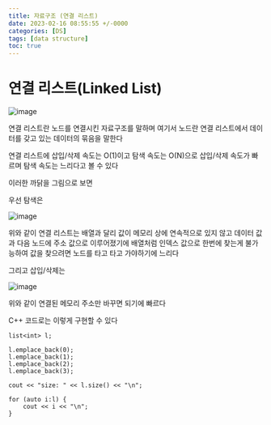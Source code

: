 ```yaml
---
title: 자료구조 (연결 리스트)
date: 2023-02-16 08:55:55 +/-0000
categories: [DS]
tags: [data structure]
toc: true
---
```


# 연결 리스트(Linked List)

![image](https://user-images.githubusercontent.com/102157871/216065806-1daf50f3-e584-4e20-b5be-aea462d3d8eb.png)


연결 리스트란 노드를 연결시킨 자료구조를 말하며 여기서 노드란
연결 리스트에서 데이터를 갖고 있는 데이터의 묶음을 말한다

연결 리스트에 삽입/삭제 속도는 O(1)이고 탐색 속도는 O(N)으로 삽입/삭제 속도가 빠르며 탐색 속도는 느리다고 볼 수 있다

이러한 까닭을 그림으로 보면

우선 탐색은 

![image](https://user-images.githubusercontent.com/102157871/216066499-abad3e79-afab-4614-a608-d8d085e54902.png)

위와 같이 연결 리스트는 배열과 달리 값이 메모리 상에 연속적으로 있지 않고 데이터 값과 다음 노드에 주소 값으로 이루어졌기에 배열처럼 인덱스 값으로 한번에 찾는게 불가능하여 값을 찾으려면 노드를 타고 타고 가야하기에 느리다

그리고 삽입/삭제는

![image](https://user-images.githubusercontent.com/102157871/216067776-079c9af6-b829-416a-ac3b-0e6466ead0b4.png)


위와 같이 연결된 메모리 주소만 바꾸면 되기에 빠르다

C++ 코드로는 이렇게 구현할 수 있다

~~~
list<int> l;

l.emplace_back(0);
l.emplace_back(1);
l.emplace_back(2);
l.emplace_back(3);

cout << "size: " << l.size() << "\n";

for (auto i:l) {
    cout << i << "\n";
}
~~~